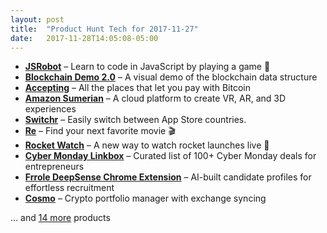 ```yaml
---
layout: post
title:  "Product Hunt Tech for 2017-11-27"
date:   2017-11-28T14:05:08-05:00
---
```


* **[JSRobot](https://www.producthunt.com/posts/jsrobot?utm_campaign=producthunt-api&utm_medium=api&utm_source=Application%3A+Daily+Digest+RSS+%28ID%3A+3202%29)** – Learn to code in JavaScript by playing a game 🤖
* **[Blockchain Demo 2.0](https://www.producthunt.com/posts/blockchain-demo-2-0-2?utm_campaign=producthunt-api&utm_medium=api&utm_source=Application%3A+Daily+Digest+RSS+%28ID%3A+3202%29)** – A visual demo of the blockchain data structure
* **[Accepting](https://www.producthunt.com/posts/accepting?utm_campaign=producthunt-api&utm_medium=api&utm_source=Application%3A+Daily+Digest+RSS+%28ID%3A+3202%29)** – All the places that let you pay with Bitcoin
* **[Amazon Sumerian](https://www.producthunt.com/posts/amazon-sumerian?utm_campaign=producthunt-api&utm_medium=api&utm_source=Application%3A+Daily+Digest+RSS+%28ID%3A+3202%29)** – A cloud platform to create VR, AR, and 3D experiences
* **[Switchr](https://www.producthunt.com/posts/switchr?utm_campaign=producthunt-api&utm_medium=api&utm_source=Application%3A+Daily+Digest+RSS+%28ID%3A+3202%29)** – Easily switch between App Store countries.
* **[Re](https://www.producthunt.com/posts/re?utm_campaign=producthunt-api&utm_medium=api&utm_source=Application%3A+Daily+Digest+RSS+%28ID%3A+3202%29)** – Find your next favorite movie 🎬
* **[Rocket Watch](https://www.producthunt.com/posts/rocket-watch?utm_campaign=producthunt-api&utm_medium=api&utm_source=Application%3A+Daily+Digest+RSS+%28ID%3A+3202%29)** – A new way to watch rocket launches live 🚀
* **[Cyber Monday Linkbox](https://www.producthunt.com/posts/cyber-monday-linkbox?utm_campaign=producthunt-api&utm_medium=api&utm_source=Application%3A+Daily+Digest+RSS+%28ID%3A+3202%29)** – Curated list of 100+ Cyber Monday deals for entrepreneurs
* **[Frrole DeepSense Chrome Extension](https://www.producthunt.com/posts/frrole-deepsense-chrome-extension?utm_campaign=producthunt-api&utm_medium=api&utm_source=Application%3A+Daily+Digest+RSS+%28ID%3A+3202%29)** – AI-built candidate profiles for effortless recruitment
* **[Cosmo](https://www.producthunt.com/posts/cosmo?utm_campaign=producthunt-api&utm_medium=api&utm_source=Application%3A+Daily+Digest+RSS+%28ID%3A+3202%29)** – Crypto portfolio manager with exchange syncing

… and [14 more](https://www.producthunt.com/tech) products